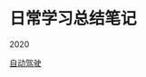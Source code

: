 # 日常学习总结笔记
2020

[自动驾驶](http://taylorliu.com/robotics/automous_driving/#4-planning-and-control-pnc)
